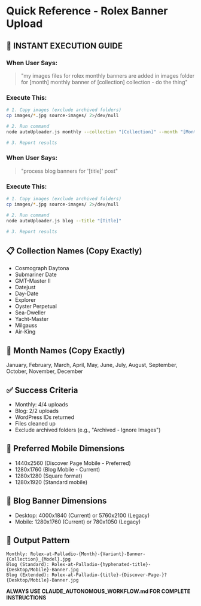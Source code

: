# Quick Reference - Rolex Banner Upload

## 🚀 INSTANT EXECUTION GUIDE

### When User Says:
> "my images files for rolex monthly banners are added in images folder for [month] monthly banner of [collection] collection - do the thing"

### Execute This:
```bash
# 1. Copy images (exclude archived folders)
cp images/*.jpg source-images/ 2>/dev/null

# 2. Run command  
node autoUploader.js monthly --collection "[Collection]" --month "[Month]"

# 3. Report results
```

### When User Says:
> "process blog banners for '[title]' post"

### Execute This:
```bash
# 1. Copy images (exclude archived folders)
cp images/*.jpg source-images/ 2>/dev/null

# 2. Run command
node autoUploader.js blog --title "[Title]"

# 3. Report results
```

## 📋 Collection Names (Copy Exactly)
- Cosmograph Daytona
- Submariner Date  
- GMT-Master II
- Datejust
- Day-Date
- Explorer
- Oyster Perpetual
- Sea-Dweller
- Yacht-Master
- Milgauss
- Air-King

## 📅 Month Names (Copy Exactly)
January, February, March, April, May, June, July, August, September, October, November, December

## ✅ Success Criteria
- Monthly: 4/4 uploads
- Blog: 2/2 uploads  
- WordPress IDs returned
- Files cleaned up
- Exclude archived folders (e.g., "Archived - Ignore Images")

## 📱 Preferred Mobile Dimensions
- 1440x2560 (Discover Page Mobile - Preferred)
- 1280x1760 (Blog Mobile - Current)
- 1280x1280 (Square format)
- 1280x1920 (Standard mobile)

## 📰 Blog Banner Dimensions
- Desktop: 4000x1840 (Current) or 5760x2100 (Legacy)
- Mobile: 1280x1760 (Current) or 780x1050 (Legacy)

## 🎯 Output Pattern
```
Monthly: Rolex-at-Palladio-{Month}-{Variant}-Banner-{Collection}_{Model}.jpg
Blog (Standard): Rolex-at-Palladio-{hyphenated-title}-{Desktop/Mobile}-Banner.jpg
Blog (Extended): Rolex-at-Palladio-{title}-{Discover-Page-}?{Desktop/Mobile}-Banner.jpg
```

**ALWAYS USE CLAUDE_AUTONOMOUS_WORKFLOW.md FOR COMPLETE INSTRUCTIONS**
